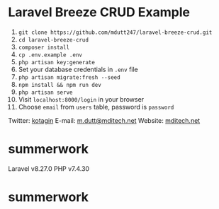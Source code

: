 #  Laravel Breeze CRUD Example

1. `git clone https://github.com/mdutt247/laravel-breeze-crud.git`
2. `cd laravel-breeze-crud`
3. `composer install`
4. `cp .env.example .env`
5. `php artisan key:generate`
6. Set your database credentials in `.env` file
7. `php artisan migrate:fresh --seed`
9. `npm install && npm run dev`
10. `php artisan serve`
11. Visit `localhost:8000/login` in your browser
12. Choose `email` from `users` table, password is `password`

Twitter: [kotagin](https://twitter.com/kotagin)
E-mail: [m.dutt@mditech.net](mailto:m.dutt@mditech.net)
Website: [mditech.net](https://mditech.net)
# summerwork
Laravel v8.27.0 
PHP v7.4.30


# summerwork
